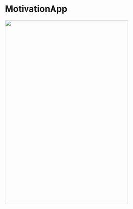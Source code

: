 # MotivationApp
<!-- ![image](https://user-images.githubusercontent.com/99315395/174301807-23aaf27c-14a6-43eb-8fb9-9f9b207f9fbc.png) -->
 <img src="https://user-images.githubusercontent.com/99315395/174301807-23aaf27c-14a6-43eb-8fb9-9f9b207f9fbc.png" width="400" height="600">
